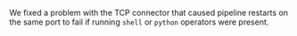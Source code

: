 We fixed a problem with the TCP connector that caused pipeline restarts on the
same port to fail if running `shell` or `python` operators were present.
